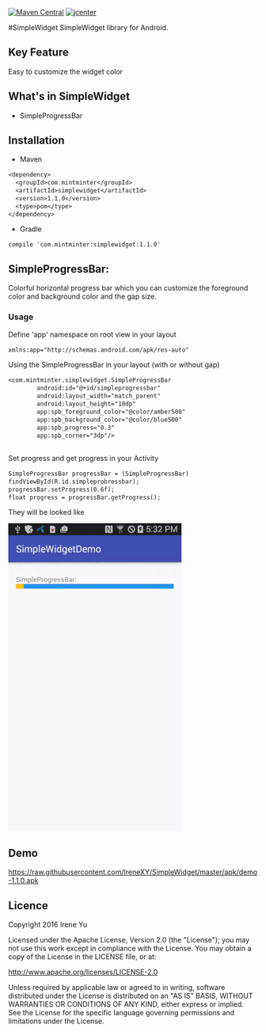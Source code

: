 
[![Maven Central](https://img.shields.io/badge/maven%20central-1.1.0-brightgreen.svg)](http://search.maven.org/#artifactdetails%7Ccom.mintminter%7Csimplewidget%7C1.0.0%7Caar) [![jcenter](https://img.shields.io/badge/jcenter-1.1.0-brightgreen.svg)](https://bintray.com/irenexy/SimpleWidget/simplewidget)

#SimpleWidget
SimpleWidget library for Android.

## Key Feature
Easy to customize the widget color

## What's in SimpleWidget
* SimpleProgressBar

## Installation
* Maven
```
<dependency>
  <groupId>com.mintminter</groupId>
  <artifactId>simplewidget</artifactId>
  <version>1.1.0</version>
  <type>pom</type>
</dependency>
```

* Gradle
```
compile 'com.mintminter:simplewidget:1.1.0'
```

## SimpleProgressBar:
Colorful horizontal progress bar which you can customize the foreground color and background color and the gap size.

### Usage
Define 'app' namespace on root view in your layout
```
xmlns:app="http://schemas.android.com/apk/res-auto"
```
Using the SimpleProgressBar in your layout (with or without gap)
```
<com.mintminter.simplewidget.SimpleProgressBar
        android:id="@+id/simpleprogressbar"
        android:layout_width="match_parent"
        android:layout_height="10dp"
        app:spb_foreground_color="@color/amber500"
        app:spb_background_color="@color/blue500"
        app:spb_progress="0.3"
        app:spb_corner="3dp"/>
        
```
Set progress and get progress in your Activity
```
SimpleProgressBar progressBar = (SimpleProgressBar) findViewById(R.id.simpleprobressbar);
progressBar.setProgress(0.6f);
float progress = progressBar.getProgress();

```
They will be looked like

<img src="https://github.com/IreneXY/SimpleWidget/raw/master/screenshot/simple_progress_bar.gif">

## Demo
https://raw.githubusercontent.com/IreneXY/SimpleWidget/master/apk/demo-1.1.0.apk

## Licence

Copyright 2016 Irene Yu

Licensed under the Apache License, Version 2.0 (the "License"); you may not use this work except in compliance with the License. You may obtain a copy of the License in the LICENSE file, or at:

http://www.apache.org/licenses/LICENSE-2.0

Unless required by applicable law or agreed to in writing, software distributed under the License is distributed on an "AS IS" BASIS, WITHOUT WARRANTIES OR CONDITIONS OF ANY KIND, either express or implied. See the License for the specific language governing permissions and limitations under the License.





